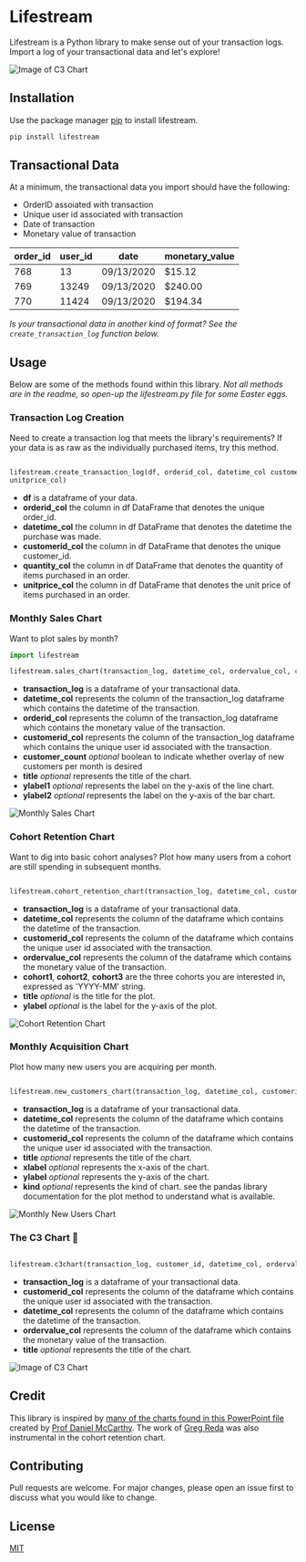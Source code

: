# Lifestream

Lifestream is a Python library to make sense out of your transaction logs. Import a log of your transactional data and let's explore! 

![Image of C3 Chart](images/c3chart.png)

## Installation

Use the package manager [pip](https://pip.pypa.io/en/stable/) to install lifestream.

```bash
pip install lifestream
```
## Transactional Data 
At a minimum, the transactional data you import should have the following: 

* OrderID assoiated with transaction
* Unique user id associated with transaction
* Date of transaction
* Monetary value of transaction


| order_id | user_id | date       | monetary_value |
|----------|---------|------------|----------------|
| 768      | 13      | 09/13/2020 | $15.12        |
| 769      | 13249   | 09/13/2020 | $240.00        |
| 770      | 11424   | 09/13/2020 | $194.34        |

*Is your transactional data in another kind of format? See the `create_transaction_log` function below.*

## Usage

Below are some of the methods found within this library. *Not all methods are in the readme, so open-up the lifestream.py file for some Easter eggs.*

### Transaction Log Creation
Need to create a transaction log that meets the library's requirements? If your data is as raw as the individually purchased items, try this method.

```python

lifestream.create_transaction_log(df, orderid_col, datetime_col customerid_col, quantity_col, 
unitprice_col)
```
* **df** is a dataframe of your  data.
* **orderid_col** the column in df DataFrame that denotes the unique order_id.
* **datetime_col** the column in df DataFrame that denotes the datetime the purchase was made.
* **customerid_col** the column in df DataFrame that denotes the unique customer_id.
* **quantity_col** the column in df DataFrame that denotes the quantity of items purchased in an order.
* **unitprice_col** the column in df DataFrame that denotes the unit price of items purchased in an order.

### Monthly Sales Chart
Want to plot sales by month?
```python
import lifestream

lifestream.sales_chart(transaction_log, datetime_col, ordervalue_col, customerid_col, customer_count = True, title = 'Sales and Customers Per Month', ylabel1 = 'Number of Customers Per Month', ylabel2 = 'Sales ($) per Month')
```
* **transaction_log** is a dataframe of your transactional data.
* **datetime_col** represents the column of the transaction_log dataframe which contains the datetime of the transaction.
* **orderid_col** represents the column of the transaction_log dataframe which contains the monetary value of the transaction. 
* **customerid_col** represents the column of the transaction_log dataframe which contains the unique user id associated with the transaction. 
* **customer_count** *optional* boolean to indicate whether overlay of new customers per month is desired
* **title** *optional* represents the title of the chart.
* **ylabel1** *optional* represents the label on the y-axis of the line chart.
* **ylabel2** *optional* represents the label on the y-axis of the bar chart.

![Monthly Sales Chart](images/monthlysaleschart.png)

### Cohort Retention Chart
Want to dig into basic cohort analyses? Plot how many users from a cohort are still spending in subsequent months.
```python

lifestream.cohort_retention_chart(transaction_log, datetime_col, customerid_col, ordervalue_col, cohort1, cohort2, cohort3, title, ylabel)
```
* **transaction_log** is a dataframe of your transactional data.
* **datetime_col** represents the column of the dataframe which contains the datetime of the transaction.
* **customerid_col** represents the column of the dataframe which contains the unique user id associated with the transaction. 
* **ordervalue_col** represents the column of the dataframe which contains the monetary value of the transaction. 
* **cohort1**, **cohort2**, **cohort3** are the three cohorts you are interested in, expressed as 'YYYY-MM' string.
* **title** *optional* is the title for the plot.
* **ylabel** *optional* is the label for the y-axis of the plot.

![Cohort Retention Chart](images/cohortretentionchart.png)

### Monthly Acquisition Chart
Plot how many new users you are acquiring per month.

```python

lifestream.new_customers_chart(transaction_log, datetime_col, customerid_col, title, xlabel, ylabel, kind)
```
* **transaction_log** is a dataframe of your transactional data.
* **datetime_col** represents the column of the dataframe which contains the datetime of the transaction.
* **customerid_col** represents the column of the dataframe which contains the unique user id associated with the transaction. 
* **title** *optional* represents the title of the chart.
* **xlabel** *optional* represents the x-axis of the chart.
* **ylabel** *optional* represents the y-axis of the chart.
* **kind** *optional* represents the kind of chart. see the pandas library documentation for the plot method to understand what is available.

![Monthly New Users Chart](images/newbuyerschart.png)

### The C3 Chart 🤩

```python

lifestream.c3chart(transaction_log, customer_id, datetime_col, ordervalue_col, title="Total Quarterly Sales by Acquisition Cohort Over Time")
```
* **transaction_log** is a dataframe of your transactional data.
* **customerid_col** represents the column of the dataframe which contains the unique user id associated with the transaction. 
* **datetime_col** represents the column of the dataframe which contains the datetime of the transaction.
* **ordervalue_col** represents the column of the dataframe which contains the monetary value of the transaction. 
* **title** *optional* represents the title of the chart.

![Image of C3 Chart](images/c3chart.png)

## Credit
This library is inspired by [many of the charts found in this PowerPoint file](https://www.dropbox.com/s/x7b7e1kq7gk9id1/summarizing%20buyer%20behavior%20in%20excel%20clean.pptx?dl=0) created by [Prof Daniel McCarthy](https://twitter.com/d_mccar/status/1299972436117643264). The work of [Greg Reda](http://www.gregreda.com/2015/08/23/cohort-analysis-with-python/) was also instrumental in the cohort retention chart.

## Contributing
Pull requests are welcome. For major changes, please open an issue first to discuss what you would like to change.

## License
[MIT](https://choosealicense.com/licenses/mit/)
